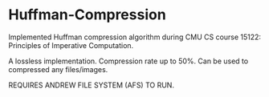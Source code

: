 # Huffman-Compression
Implemented Huffman compression algorithm during CMU CS course 15122: Principles of Imperative Computation. 

A lossless implementation. Compression rate up to 50%. Can be used to compressed any files/images. 

REQUIRES ANDREW FILE SYSTEM (AFS) TO RUN. 

